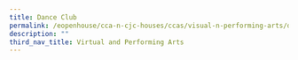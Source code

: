 ```yaml
---
title: Dance Club
permalink: /eopenhouse/cca-n-cjc-houses/ccas/visual-n-performing-arts/dance-club/
description: ""
third_nav_title: Virtual and Performing Arts
---
```

